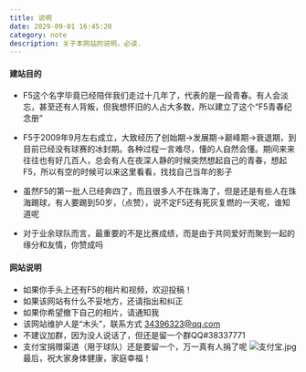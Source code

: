 ```yaml
---
title: 说明
date: 2029-09-01 16:45:20
category: note
description: 关于本网站的说明，必读.
---
```


#### 建站目的

- F5这个名字毕竟已经陪伴我们走过十几年了，代表的是一段青春。有人会淡忘，甚至还有人背叛，但我想怀旧的人占大多数，所以建立了这个“F5青春纪念册”

- F5于2009年9月左右成立，大致经历了创始期→发展期→巅峰期→衰退期，到目前已经没有球赛的冰封期。各种过程一言难尽，懂的人自然会懂。期间来来往往也有好几百人，总会有人在夜深人静的时候突然想起自己的青春，想起F5，所以有空的时候可以来这里看看，找找自己当年的影子

- 虽然F5的第一批人已经奔四了，而且很多人不在珠海了，但是还是有些人在珠海踢球，有人要踢到50岁，（点赞），说不定F5还有死灰复燃的一天呢，谁知道呢

- 对于业余球队而言，最重要的不是比赛成绩，而是由于共同爱好而聚到一起的缘分和友情，你赞成吗

  

#### 网站说明

- 如果你手头上还有F5的相片和视频，欢迎投稿！
- 如果该网站有什么不妥地方，还请指出和纠正
- 如果你希望撤下自己的相片，请通知我
- 该网站维护人是“木头”，联系方式 34396323@qq.com
- 不建议加群，因为没人说话了，但还是留一个群QQ#38337771
- 支付宝捐赠渠道（用于球队）还是要留一个，万一真有人捐了呢
![支付宝.jpg](http://ppd8ewq3a.bkt.clouddn.com/支付宝.jpg)
最后，祝大家身体健康，家庭幸福！
